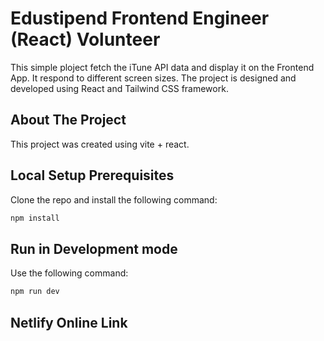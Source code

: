 # Edustipend Frontend Engineer (React) Volunteer

This simple ploject fetch the iTune API data and display it on the Frontend App. It respond to different screen sizes. The project is designed and developed using React and Tailwind CSS framework.

## About The Project
This project was created using vite + react.


## Local Setup Prerequisites
 Clone the repo and install the following command:

```bash
npm install
```

## Run in Development mode

Use the following command: 

```bash
npm run dev
```

## Netlify Online Link





